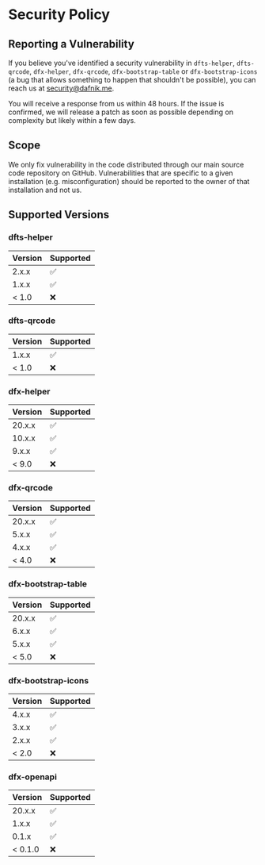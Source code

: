 # Security Policy

## Reporting a Vulnerability

If you believe you've identified a security vulnerability in `dfts-helper`, `dfts-qrcode`, `dfx-helper`, `dfx-qrcode`, `dfx-bootstrap-table` or `dfx-bootstrap-icons` (a bug that allows something to happen that shouldn't be possible), you can reach us at <security@dafnik.me>.

You will receive a response from us within 48 hours. If the issue is confirmed, we will release a patch as soon as possible depending on complexity but likely within a few days.

## Scope

We only fix vulnerability in the code distributed through our main source code repository on GitHub. Vulnerabilities that are specific to a given installation (e.g. misconfiguration) should be reported to the owner of that installation and not us.

## Supported Versions

### dfts-helper

| Version | Supported          |
| ------- | ------------------ |
| 2.x.x   | :white_check_mark: |
| 1.x.x   | :white_check_mark: |
| < 1.0   | :x:                |

### dfts-qrcode

| Version | Supported          |
| ------- | ------------------ |
| 1.x.x   | :white_check_mark: |
| < 1.0   | :x:                |

### dfx-helper

| Version | Supported          |
| ------- | ------------------ |
| 20.x.x  | :white_check_mark: |
| 10.x.x  | :white_check_mark: |
| 9.x.x   | :white_check_mark: |
| < 9.0   | :x:                |

### dfx-qrcode

| Version | Supported          |
| ------- | ------------------ |
| 20.x.x  | :white_check_mark: |
| 5.x.x   | :white_check_mark: |
| 4.x.x   | :white_check_mark: |
| < 4.0   | :x:                |

### dfx-bootstrap-table

| Version | Supported          |
| ------- | ------------------ |
| 20.x.x  | :white_check_mark: |
| 6.x.x   | :white_check_mark: |
| 5.x.x   | :white_check_mark: |
| < 5.0   | :x:                |

### dfx-bootstrap-icons

| Version | Supported          |
| ------- | ------------------ |
| 4.x.x   | :white_check_mark: |
| 3.x.x   | :white_check_mark: |
| 2.x.x   | :white_check_mark: |
| < 2.0   | :x:                |

### dfx-openapi

| Version | Supported          |
| ------- | ------------------ |
| 20.x.x  | :white_check_mark: |
| 1.x.x   | :white_check_mark: |
| 0.1.x   | :white_check_mark: |
| < 0.1.0 | :x:                |
